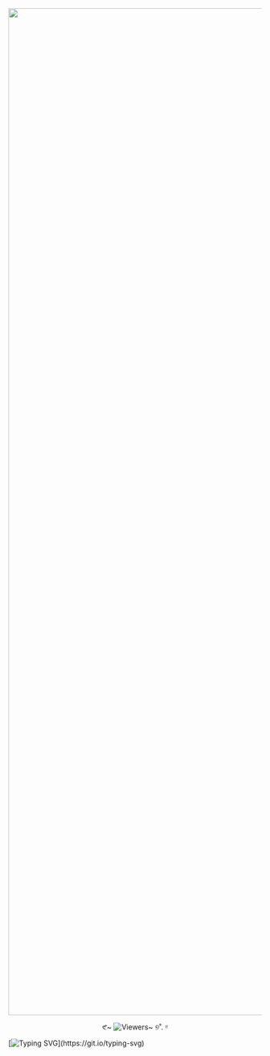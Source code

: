 <img src= "https://cdn.discordapp.com/attachments/1234083910694994033/1427139668322943027/Untitled598_20251013114127.png?ex=68edc6e3&is=68ec7563&hm=cd734fa0ee36be47b6807092f2fee8b4fc62f6a7d5937835f3a98b6e75357625&" width="2000" height="2000" />

<p align="center">
𑣲~ <img ⤷ src="https://komarev.com/ghpvc/?username=uxpr1ht"゛ ˎˊ˗ alt="Viewers~" /> ୭˚. ᵎᵎ
</p>

[![Typing SVG](https://readme-typing-svg.demolab.com?font=bandwidth&weight=300&size=25&letterSpacing=yes&pause=1000&color=2A4FCA&center=true&vCenter=true&width=970&lines=...;I....;I+despite+you+better..++till;....)](https://git.io/typing-svg)


<h6>   </h6>
